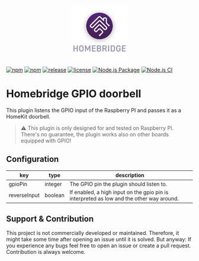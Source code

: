 <p align="center">

<img src="https://github.com/homebridge/branding/raw/master/logos/homebridge-wordmark-logo-vertical.png" width="150">

</p>

[![npm](https://badgen.net/npm/v/homebridge-gpio-doorbell/latest?icon=npm&label)](https://www.npmjs.com/package/homebridge-gpio-doorbell)
[![npm](https://badgen.net/npm/dt/homebridge-gpio-doorbell?label=downloads)](https://www.npmjs.com/package/homebridge-gpio-doorbell)
[![release](https://badgen.net/github/release/silviokennecke/homebridge-gpio-doorbell)](https://github.com/silviokennecke/homebridge-gpio-doorbell/releases)
[![license](https://badgen.net/github/license/silviokennecke/homebridge-gpio-doorbell)](https://github.com/silviokennecke/homebridge-gpio-doorbell/blob/main/LICENSE)
[![Node.js Package](https://github.com/silviokennecke/homebridge-gpio-doorbell/actions/workflows/npm-publish.yml/badge.svg)](https://github.com/silviokennecke/homebridge-gpio-doorbell/actions/workflows/npm-publish.yml)
[![Node.js CI](https://github.com/silviokennecke/homebridge-gpio-doorbell/actions/workflows/npm-test.yml/badge.svg?branch=main)](https://github.com/silviokennecke/homebridge-gpio-doorbell/actions/workflows/npm-test.yml)

# Homebridge GPIO doorbell

This plugin listens the GPIO input of the Raspberry PI and passes it as a HomeKit doorbell.

> :warning: This plugin is only designed for and tested on Raspberry PI.
> There's no guarantee, the plugin works also on other boards equipped with GPIO!

## Configuration

| key | type | description |
|---|---|---|
| gpioPin | integer | The GPIO pin the plugin should listen to. | 
| reverseInput | boolean | If enabled, a high input on the gpio pin is interpreted as low and the other way around. |

## Support & Contribution

This project is not commercially developed or maintained.
Therefore, it might take some time after opening an issue until it is solved.
But anyway: If you experience any bugs feel free to open an issue or create a pull request.
Contribution is always welcome.
